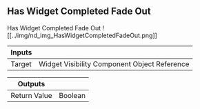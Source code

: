 ## Has Widget Completed Fade Out
Has Widget Completed Fade Out
![[../img/nd_img_HasWidgetCompletedFadeOut.png]]

|Inputs||
|--|--|
| Target | Widget Visibility Component Object Reference |

|Outputs||
|--|--|
| Return Value | Boolean |
